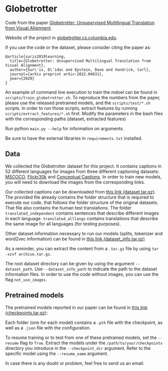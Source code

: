 # Globetrotter

Code from the paper [Globetrotter: Unsupervised Multilingual Translation from Visual Alignment](https://arxiv.org/abs/2012.04631).

Website of the project in [globetrotter.cs.columbia.edu](https://globetrotter.cs.columbia.edu).

If you use the code or the dataset, please consider citing the paper as:

```
@article{suris2019learning,
  title={Globetrotter: Unsupervised Multilingual Translation from Visual Alignment},
  author={Sur\'is, D\'idac and Epstein, Dave and Vondrick, Carl},
  journal={arXiv preprint arXiv:2012.04631},
  year={2020}
}
```

An example of command line execution to train the mdoel can be found in `scripts/train_globetrotter.sh`. To reproduce 
the numbers from the paper, please use the released pretrained models, and the `scripts/test/*.sh` scripts. In order to 
run those scripts, extract features by running `scripts/extract_features/*.sh` first. Modify the parameters in the bash
files with the corresponding paths (dataset, extracted features)

Run python `main.py --help` for information on arguments.

Be sure to have the external libraries in `requirements.txt` installed.

## Data

We collected the Globetrotter dataset for this project. It contains captions in 52 different languages for images from 
three different captioning datasets: [MSCOCO](https://cocodataset.org), [Flickr30k](http://bryanplummer.com/Flickr30kEntities/) and 
[Conceptual Captions](https://github.com/google-research-datasets/conceptual-captions). In order to train new models, you will
need to download the images from the corresponding links. 

Our collected captions can be downloaded from [this link (dataset.tar.gz)](https://globetrotter.cs.columbia.edu/dataset.tar.gz). The provided file already contains
the folder structure that is required to execute our code, that follows the folder structure of the original datasets. That file also
contains the human test translations. The folder `translated_independent` contains sentences that describe different images
in each language. `translated_alllangs` contains translations that describe the same image for all languages (for testing purposes).
 
Other dataset information necessary to run our models (splits, tokenizer and word2vec information) can be found in 
[this link (dataset_info.tar.gz)](https://globetrotter.cs.columbia.edu/dataset_info.tar.gz)

As a reminder, you can extract the content from a `.tar.gz` file by using `tar -xzvf archive.tar.gz`.

The root dataset directory can be given by using the argument `--dataset_path`. Use `--dataset_info_path` to indicate
 the path to the dataset information files. In order to use the code without images,
you can use the flag `not_use_images`.

## Pretrained models

The pretrained models reported in our paper can be found in [this link (checkpoints.tar.gz)](https://globetrotter.cs.columbia.edu/checkpoints.tar.gz):

Each folder (one for each model) contains a `.pth` file with the checkpoint, as well as a `.json` file with the configuration.

To resume training or to test from one of these pretrained models, set the `--resume` flag to `True`. Extract the models 
under the `/path/to/your/checkpoints` directory you introduce in the `--checkpoint_dir` argument. Refer to the specific model using the `--resume_name` argument.

In case there is any doubt or problem, feel free to send us an email.

